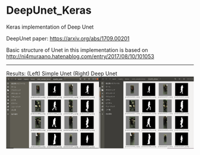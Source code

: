 # DeepUnet_Keras
Keras implementation of Deep Unet

DeepUnet paper:
https://arxiv.org/abs/1709.00201


Basic structure of Unet in this implementation is based on
http://ni4muraano.hatenablog.com/entry/2017/08/10/101053

***
Results:
(Left) Simple Unet  (Right)  Deep Unet
![Results](https://github.com/TKouyama/DeepUnet_Keras/blob/images/Sample_result_unet_deep.png)

